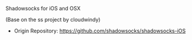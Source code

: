 Shadowsocks for iOS and OSX

(Base on the ss project by cloudwindy)
- Origin Repository: https://github.com/shadowsocks/shadowsocks-iOS
